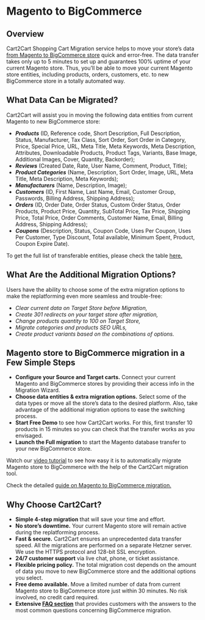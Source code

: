 # Magento to BigCommerce
## Overview
Cart2Cart Shopping Cart Migration service helps to move your store’s data [from Magento to BigCommerce store](https://www.shopping-cart-migration.com/shopping-cart-migration-options/3208-magento-to-bigcommerce-migration?utm_source=github.com&utm_medium=referral&utm_term=magento-bigcommerce&utm_campaign=optimized-page) quick and error-free. The data transfer takes only up to 5 minutes to set up and guarantees 100% uptime of your current Magento store. Thus, you’ll be able to move your current Magento store entities, including products, orders, customers, etc. to new BigCommerce store in a totally automated way.

## What Data Can be Migrated?
Cart2Cart will assist you in moving the following data entities from current Magento to new BigCommerce store:
* **_Products_** (ID, Reference code, Short Description, Full Description, Status, Manufacturer, Tax Class, Sort Order, Sort Order in Category, Price, Special Price, URL, Meta Title, Meta Keywords, Meta Description, Attributes, Downloadable Products, Product Tags, Variants, Base Image, Additional Images, Cover, Quantity, Backorder);
* **_Reviews_** (Created Date, Rate, User Name, Comment, Product, Title);
* **_Product Categories_** (Name, Description, Sort Order, Image, URL, Meta Title, Meta Description, Meta Keywords);
* **_Manufacturers_** (Name, Description, Image);
* **_Customers_** (ID, First Name, Last Name, Email, Customer Group, Passwords, Billing Address, Shipping Address);
* **_Orders_** (ID, Order Date, Order Status, Custom Order Status, Order Products, Product Price, Quantity, SubTotal Price, Tax Price, Shipping Price, Total Price, Order Comments, Customer Name, Email, Billing Address, Shipping Address);
* **_Coupons_** (Description, Status, Coupon Code, Uses Per Coupon, Uses Per Customer, Type Discount, Total available, Minimum Spent, Product, Coupon Expire Date).


To get the full list of transferable entities, please check the table [here.](https://www.shopping-cart-migration.com/shopping-cart-migration-options/3208-magento-to-bigcommerce-migration?utm_source=github.com&utm_medium=referral&utm_term=magento-bigcommerce&utm_campaign=optimized-page)

## What Are the Additional Migration Options?
Users have the ability to choose some of the extra migration options to make the replatforming even more seamless and trouble-free:
* _Clear current data on Target Store before Migration,_
* _Create 301 redirects on your target store after migration,_
* _Change products quantity to 100 on Target Store,_
* _Migrate categories and products SEO URLs,_
* _Create product variants based on the combinations of options._

## Magento store to BigCommerce migration in a Few Simple Steps
* **Configure your Source and Target carts.** Connect your current Magento and BigCommerce stores by providing their access info in the Migration Wizard.
* **Choose data entities & extra migration options.** Select some of the data types or move all the store’s data to the desired platform. Also, take advantage of the additional migration options to ease the switching process.
* **Start Free Demo** to see how Cart2Cart works. For this, first transfer 10 products in 15 minutes so you can check that the transfer works as you envisaged.
* **Launch the Full migration** to start the Magento database transfer to your new BigCommerce store.


Watch our [video tutorial](https://www.youtube.com/watch?v=d1IeB3n65Zc?utm_source=github.com&utm_medium=referral&utm_term=magento-bigcommerce&utm_campaign=optimized-page) to see how easy it is to automatically migrate Magento store to BigCommerce with the help of the Cart2Cart migration tool.

Check the detailed [guide on Magento to BigCommerce migration.](https://www.shopping-cart-migration.com/migration-guides/how-to-migrate-from-magento-to-bigcommerce?utm_source=github.com&utm_medium=referral&utm_term=magento-bigcommerce&utm_campaign=optimized-page) 

## Why Choose Cart2Cart?
* **Simple 4-step migration** that will save your time and effort.
* **No store’s downtime.** Your current Magento store will remain active during the replatforming process.
* **Fast & secure.** Cart2Cart ensures an unprecedented data transfer speed. All the migrations are performed on a separate Hetzner server. We use the HTTPS protocol and 128-bit SSL encryption.
* **24/7 customer support** via live chat, phone, or ticket assistance.
* **Flexible pricing policy.** The total migration cost depends on the amount of data you move to new BigCommerce store and the additional options you select.
* **Free demo available.** Move a limited number of data from current Magento store to BigCommerce store just within 30 minutes. No risk involved, no credit card required.
* **Extensive [FAQ section](https://www.shopping-cart-migration.com/faq/49-bigcommerce?utm_source=github.com&utm_medium=referral&utm_term=magento-bigcommerce&utm_campaign=optimized-page)** that provides customers with the answers to the most common questions concerning BigCommerce migration.
